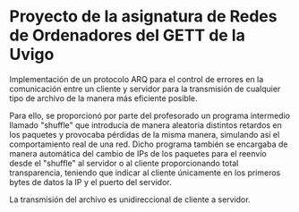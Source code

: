# Proyecto de la asignatura de Redes de Ordenadores del GETT de la Uvigo

Implementación de un protocolo ARQ para el control de errores en la comunicación entre un cliente y servidor para la transmisión de cualquier tipo de archivo de la manera más eficiente posible.

Para ello, se proporcionó por parte del profesorado un programa intermedio llamado "shuffle" que introducía de manera aleatoria distintos retardos en los paquetes y provocaba pérdidas de la misma manera, simulando así el comportamiento real de una red. Dicho programa también se encargaba de manera automática del cambio de IPs de los paquetes para el reenvío desde el "shuffle" al servidor o al cliente proporcionando total transparencia, teniendo que indicar al cliente únicamente en los primeros bytes de datos la IP y el puerto del servidor.

La transmisión del archivo es unidireccional de cliente a servidor.
